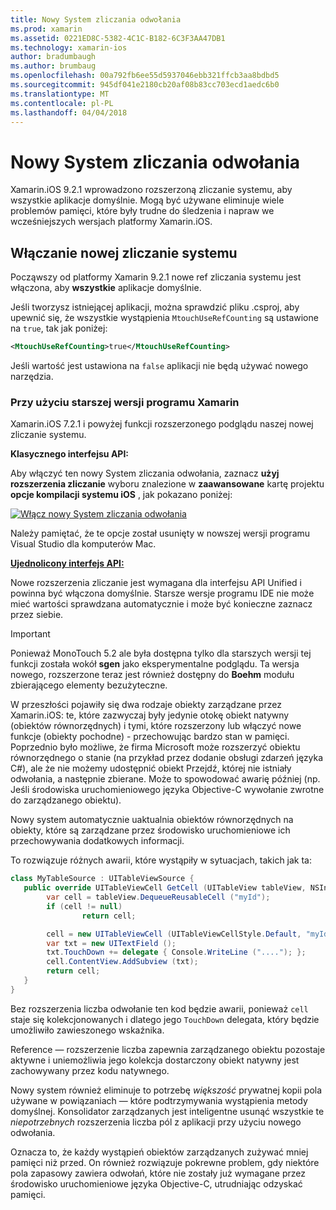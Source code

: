 ```yaml
---
title: Nowy System zliczania odwołania
ms.prod: xamarin
ms.assetid: 0221ED8C-5382-4C1C-B182-6C3F3AA47DB1
ms.technology: xamarin-ios
author: bradumbaugh
ms.author: brumbaug
ms.openlocfilehash: 00a792fb6ee55d5937046ebb321ffcb3aa8bdbd5
ms.sourcegitcommit: 945df041e2180cb20af08b83cc703ecd1aedc6b0
ms.translationtype: MT
ms.contentlocale: pl-PL
ms.lasthandoff: 04/04/2018
---
```

# <a name="new-reference-counting-system"></a>Nowy System zliczania odwołania

Xamarin.iOS 9.2.1 wprowadzono rozszerzoną zliczanie systemu, aby wszystkie aplikacje domyślnie. Mogą być używane eliminuje wiele problemów pamięci, które były trudne do śledzenia i napraw we wcześniejszych wersjach platformy Xamarin.iOS.

## <a name="enabling-the-new-reference-counting-system"></a>Włączanie nowej zliczanie systemu

Począwszy od platformy Xamarin 9.2.1 nowe ref zliczania systemu jest włączona, aby **wszystkie** aplikacje domyślnie.

Jeśli tworzysz istniejącej aplikacji, można sprawdzić pliku .csproj, aby upewnić się, że wszystkie wystąpienia `MtouchUseRefCounting` są ustawione na `true`, tak jak poniżej:

```xml
<MtouchUseRefCounting>true</MtouchUseRefCounting>
```

Jeśli wartość jest ustawiona na `false` aplikacji nie będą używać nowego narzędzia.

### <a name="using-older-versions-of-xamarin"></a>Przy użyciu starszej wersji programu Xamarin

Xamarin.iOS 7.2.1 i powyżej funkcji rozszerzonego podglądu naszej nowej zliczanie systemu.

**Klasycznego interfejsu API:**

Aby włączyć ten nowy System zliczania odwołania, zaznacz **użyj rozszerzenia zliczanie** wyboru znalezione w **zaawansowane** kartę projektu **opcje kompilacji systemu iOS** , jak pokazano poniżej: 

[![](newrefcount-images/image1.png "Włącz nowy System zliczania odwołania")](newrefcount-images/image1.png#lightbox)

Należy pamiętać, że te opcje został usunięty w nowszej wersji programu Visual Studio dla komputerów Mac.

 **[Ujednolicony interfejs API:](~/cross-platform/macios/unified/index.md)**

 Nowe rozszerzenia zliczanie jest wymagana dla interfejsu API Unified i powinna być włączona domyślnie. Starsze wersje programu IDE nie może mieć wartości sprawdzana automatycznie i może być konieczne zaznacz przez siebie.

    
> [!IMPORTANT]
> Ponieważ MonoTouch 5.2 ale była dostępna tylko dla starszych wersji tej funkcji została wokół **sgen** jako eksperymentalne podglądu. Ta wersja nowego, rozszerzone teraz jest również dostępny do **Boehm** modułu zbierającego elementy bezużyteczne.


W przeszłości pojawiły się dwa rodzaje obiekty zarządzane przez Xamarin.iOS: te, które zazwyczaj były jedynie otokę obiekt natywny (obiektów równorzędnych) i tymi, które rozszerzony lub włączyć nowe funkcje (obiekty pochodne) - przechowując bardzo stan w pamięci. Poprzednio było możliwe, że firma Microsoft może rozszerzyć obiektu równorzędnego o stanie (na przykład przez dodanie obsługi zdarzeń języka C#), ale że nie możemy udostępnić obiekt Przejdź, której nie istniały odwołania, a następnie zbierane. Może to spowodować awarię później (np. Jeśli środowiska uruchomieniowego języka Objective-C wywołanie zwrotne do zarządzanego obiektu).

Nowy system automatycznie uaktualnia obiektów równorzędnych na obiekty, które są zarządzane przez środowisko uruchomieniowe ich przechowywania dodatkowych informacji.

To rozwiązuje różnych awarii, które wystąpiły w sytuacjach, takich jak ta:

```csharp
class MyTableSource : UITableViewSource {
   public override UITableViewCell GetCell (UITableView tableView, NSIndexPath indexPath) {
        var cell = tableView.DequeueReusableCell ("myId");
        if (cell != null)
                return cell;

        cell = new UITableViewCell (UITableViewCellStyle.Default, "myId");
        var txt = new UITextField ();
        txt.TouchDown += delegate { Console.WriteLine ("...."); };
        cell.ContentView.AddSubview (txt);
        return cell;
   }
}
```

Bez rozszerzenia liczba odwołanie ten kod będzie awarii, ponieważ `cell` staje się kolekcjonowanych i dlatego jego `TouchDown` delegata, który będzie umożliwiło zawieszonego wskaźnika.

Reference — rozszerzenie liczba zapewnia zarządzanego obiektu pozostaje aktywne i uniemożliwia jego kolekcja dostarczony obiekt natywny jest zachowywany przez kodu natywnego.

Nowy system również eliminuje to potrzebę *większość* prywatnej kopii pola używane w powiązaniach — które podtrzymywania wystąpienia metody domyślnej. Konsolidator zarządzanych jest inteligentne usunąć wszystkie te *niepotrzebnych* rozszerzenia liczba pól z aplikacji przy użyciu nowego odwołania.

Oznacza to, że każdy wystąpień obiektów zarządzanych zużywać mniej pamięci niż przed. On również rozwiązuje pokrewne problem, gdy niektóre pola zapasowy zawiera odwołań, które nie zostały już wymagane przez środowisko uruchomieniowe języka Objective-C, utrudniając odzyskać pamięci.
